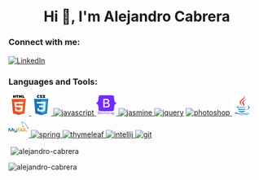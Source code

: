 <h1 align="center">Hi 👋, I'm Alejandro Cabrera</h1>
<!-- in your header -->
<link rel="stylesheet" href="https://cdn.jsdelivr.net/gh/devicons/devicon@v2.12.0/devicon.min.css">

<!-- in your body -->
<i class="devicon-photoshop-plain colored"></i>

<!--
**cabrera-alejandr26/cabrera-alejandr26** is a ✨ _special_ ✨ repository because its `README.md` (this file) appears on your GitHub profile.

Here are some ideas to get you started:

- 🔭 I’m currently working on ...
- 🌱 I’m currently learning ...
- 👯 I’m looking to collaborate on ...
- 🤔 I’m looking for help with ...
- 💬 Ask me about ...
- 📫 How to reach me: ...
- 😄 Pronouns: ...
- ⚡ Fun fact: ...
-->

<h3 align="left">Connect with me:</h3>
<p align="left">
    <a href="https://www.linkedin.com/in/alejandro-cabrera09/" target="_Blank"><img align="center" src="https://image.similarpng.com/very-thumbnail/2020/07/Linkedin-logo-on-transparent-Background-PNG-.png" height="40" width="40" alt="LinkedIn"/></a>
</p>

<h3 align="left">Languages and Tools:</h3>
<p align="left">
<!--    Front-End-->
    <a href="https://www.w3schools.com/html/default.asp" target="_blank"> <img src="https://raw.githubusercontent.com/devicons/devicon/master/icons/html5/html5-original-wordmark.svg" alt="html5" width="40" height="40"/> </a>
    <a href="https://www.w3schools.com/css/default.asp" target="_blank"> <img src="https://raw.githubusercontent.com/devicons/devicon/master/icons/css3/css3-original-wordmark.svg" alt="css3" width="40" height="40"/> </a>
    <a href="https://www.w3schools.com/js/default.asp" target="_blank"> <img src="https://cdn.pixabay.com/photo/2015/04/23/17/41/javascript-736400_1280.png" alt="javascript" width="40" height="40"/> </a>
    <a href="https://getbootstrap.com" target="_blank"> <img src="https://raw.githubusercontent.com/devicons/devicon/master/icons/bootstrap/bootstrap-plain-wordmark.svg" alt="bootstrap" width="40" height="40"/> </a>
    <a href="https://jasmine.github.io/" target="_blank"> <img src="https://www.vectorlogo.zone/logos/jasmine/jasmine-icon.svg" alt="jasmine" width="40" height="40"/> </a>
    <a href="https://www.w3schools.com/jquery/default.asp" target="_blank"> <img src="https://openjsf.org/wp-content/uploads/sites/84/2019/10/jquery-logo-vertical_large_square.png" alt="jquery" width="40" height="40"/></a>
  <a href="https://www.adobe.com/products/photoshop.html" target="_blank"> <img
            src="https://logos-world.net/wp-content/uploads/2020/11/Adobe-Photoshop-Logo.png" alt="photoshop"
            width="60" height="40"/> </a>
    <!--    Back-End-->
    <a href="https://www.java.com" target="_blank"> <img src="https://raw.githubusercontent.com/devicons/devicon/master/icons/java/java-original.svg" alt="java" width="40" height="40"/> </a>
    <a href="https://www.mysql.com/" target="_blank"> <img src="https://raw.githubusercontent.com/devicons/devicon/master/icons/mysql/mysql-original-wordmark.svg" alt="mysql" width="40" height="40"/> </a>
    <a href="https://spring.io/" target="_blank"> <img src="https://www.vectorlogo.zone/logos/springio/springio-icon.svg" alt="spring" width="40" height="40"/> </a>
    <a href="https://www.thymeleaf.org/" target="_blank"> <img src="https://www.thymeleaf.org/images/thymeleaf.png" alt="thymeleaf" width="40" height="40"/> </a>
    <!--    Others-->
    <a href="https://www.jetbrains.com/idea/" target="_blank"> <img src="https://upload.wikimedia.org/wikipedia/commons/thumb/9/9c/IntelliJ_IDEA_Icon.svg/1024px-IntelliJ_IDEA_Icon.svg.png" alt="intellij" width="40" height="40" /> </a>
    <a href="https://git-scm.com/" target="_blank"> <img src="https://www.vectorlogo.zone/logos/git-scm/git-scm-icon.svg" alt="git" width="40" height="40"/> </a>
</p>

<p>&nbsp;<img align="center" src="https://github-readme-stats.vercel.app/api?username=cabrera-alejandr26&count_private=true&theme=merko&showicons=true" alt="alejandro-cabrera" /></p>
<p><img align="left" src="https://github-readme-stats.vercel.app/api/top-langs?username=cabrera-alejandr26&show_icons=true&locale=en&layout=compact&langs_count=5&theme=merko" alt="alejandro-cabrera" /></p>
